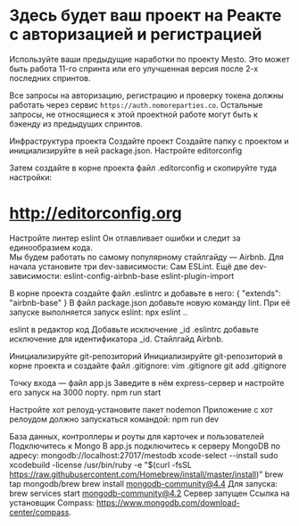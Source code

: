 # Здесь будет ваш проект на Реакте с авторизацией и регистрацией

Используйте ваши предыдущие наработки по проекту Mesto. 
Это может быть работа 11-го спринта или его улучшенная версия
после 2-х последних спринтов.

Все запросы на авторизацию, регистрацию и проверку токена 
должны работать через сервис `https://auth.nomoreparties.co`.
Остальные запросы, не относящиеся к этой проектной работе
могут быть к бэкенду из предыдущих спринтов.



Инфраструктура проекта
Создайте проект
Создайте папку с проектом и инициализируйте в ней package.json.
Настройте editorconfig

Затем создайте в корне проекта файл .editorconfig и скопируйте туда настройки:
# http://editorconfig.org
Настройте линтер eslint
Он отлавливает ошибки и следит за единообразием кода.  
Мы будем работать по самому популярному стайлгайду — Airbnb.
Для начала установите три dev-зависимости:
Сам ESLint. 
Ещё две dev-зависимости:
eslint-config-airbnb-base
eslint-plugin-import

В корне проекта создайте файл .eslintrc и добавьте в него:
{
"extends": "airbnb-base"
}
В файл package.json добавьте новую команду lint.
При её запуске выполняется запуск eslint: npx eslint ..

eslint в редактор код
Добавьте исключение _id
 .eslintrc добавьте исключение для идентификатора _id.
Стайлгайд Airbnb.

Инициализируйте git-репозиторий
Инициализируйте git-репозиторий в корне проекта и создайте файл .gitignore:
vim .gitignore
git add .gitignore

Точку входа — файл app.js
Заведите в нём express-сервер и настройте его запуск на 3000 порту.
npm run start 

Настройте хот релоуд-установите пакет nodemon
Приложение с хот релоудом должно запускаться командой:
npm run dev 

База данных, контроллеры и роуты для карточек и пользователей
Подключитесь к Mongo
В app.js подключитесь к серверу MongoDB по адресу:
mongodb://localhost:27017/mestodb
xcode-select --install
sudo xcodebuild -license
/usr/bin/ruby -e "$(curl -fsSL https://raw.githubusercontent.com/Homebrew/install/master/install)"
brew tap mongodb/brew
brew install mongodb-community@4.4
Для запуска: brew services start mongodb-community@4.2
Сервер запущен
Ссылка на установщик Compass: https://www.mongodb.com/download-center/compass.

